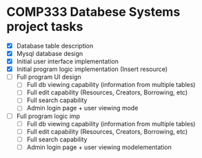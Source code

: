 # COMP333 Databese Systems project tasks


- [x] Database table description
- [x] Mysql database design
- [x] Initial user interface implementation
- [x] Initial program logic implementation (Insert resource)
- [ ] Full program UI design
	- [ ] Full db viewing capability (information from multiple tables)
	- [ ] Full edit capability (Resources, Creators, Borrowing, etc)
	- [ ] Full search capability
	- [ ] Admin login page + user viewing mode
- [ ] Full program logic imp
	- [ ] Full db viewing capability (information from multiple tables)
	- [ ] Full edit capability (Resources, Creators, Borrowing, etc)
	- [ ] Full search capability
	- [ ] Admin login page + user viewing modelementation
